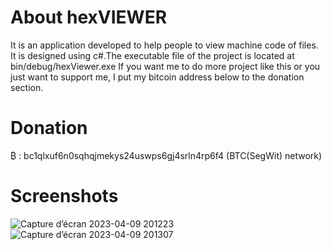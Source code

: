 # About hexVIEWER

It is an application developed to help people to view machine code of files. It is designed using c#.The executable file of the project is located at bin/debug/hexViewer.exe
If you want me to do more project like this or you just want to support me, I put my bitcoin address below to the donation section.

# Donation 

₿  : bc1qlxuf6n0sqhqjmekys24uswps6gj4srln4rp6f4 (BTC(SegWit) network)

# Screenshots
![Capture d’écran 2023-04-09 201223](https://user-images.githubusercontent.com/48108872/230786717-7b8a9598-4840-4d92-a6aa-71cdd85bf4ea.png)
![Capture d’écran 2023-04-09 201307](https://user-images.githubusercontent.com/48108872/230786719-9cecd4a4-7e1a-4af4-8fc9-38f38916a107.png)
